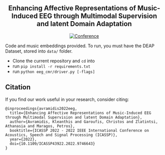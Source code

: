 <div align="center">

## Enhancing Affective Representations of Music-Induced EEG through Multimodal Supervision and latent Domain Adaptation
[![Conference](http://img.shields.io/badge/ICASSP-2022-4b44ce.svg)](https://ieeexplore.ieee.org/document/9746643)
  
</div>

Code and music embeddings provided. To run, you must have the DEAP Dataset, stored into `data/` folder.
  
* Clone the current repository and `cd` into
* run `pip install -r requirements.txt`
* run `python eeg_cmr/driver.py [-flags]`

## Citation

If you find our work useful in your research, consider citing:

```
@inproceedings{avramidis2022eeg,
  title={Enhancing Affective Representations of Music-Induced EEG through Multimodal Supervision and latent Domain Adaptation},
  author={Avramidis, Kleanthis and Garoufis, Christos and Zlatintsi, Athanasia and Maragos, Petros},
  booktitle={ICASSP 2022 - 2022 IEEE International Conference on Acoustics, Speech and Signal Processing (ICASSP)},
  year={2022},
  doi={10.1109/ICASSP43922.2022.9746643}
}
```
